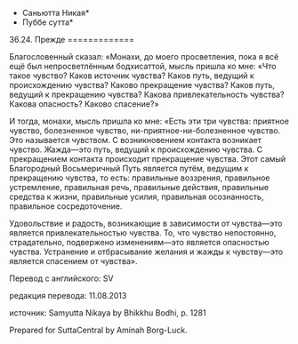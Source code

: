 * Саньютта Никая*
* Пуббе сутта*

36\.24\. Прежде
\=\=\=\=\=\=\=\=\=\=\=\=\=

Благословенный сказал: «Монахи, до моего просветления, пока я всё ещё был непросветлённым бодхисаттой, мысль пришла ко мне: «Что такое чувство? Каков источник чувства? Каков путь, ведущий к происхождению чувства? Каково прекращение чувства? Каков путь, ведущий к прекращению чувства? Какова привлекательность чувства? Какова опасность? Каково спасение?»

И тогда, монахи, мысль пришла ко мне: «Есть эти три чувства: приятное чувство, болезненное чувство, ни\-приятное\-ни\-болезненное чувство\. Это называется чувством\. С возникновением контакта возникает чувство\. Жажда—это путь, ведущий к происхождению чувства\. С прекращением контакта происходит прекращение чувства\. Этот самый Благородный Восьмеричный Путь является путём, ведущим к прекращению чувства, то есть: правильные воззрения, правильное устремление, правильная речь, правильные действия, правильные средства к жизни, правильные усилия, правильная осознанность, правильное сосредоточение\.

Удовольствие и радость, возникающие в зависимости от чувства—это является привлекательностью чувства\. То, что чувство непостоянно, страдательно, подвержено изменениям—это является опасностью чувства\. Устранение и отбрасывание желания и жажды к чувству—это является спасением от чувства»\.

Перевод с английского: SV

редакция перевода: 11\.08\.2013

источник: Samyutta Nikaya by Bhikkhu Bodhi, p\. 1281

Prepared for SuttaCentral by Aminah Borg\-Luck\.